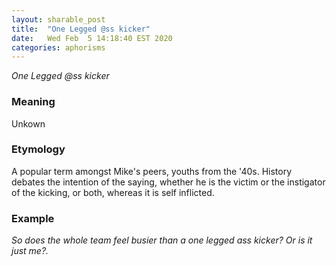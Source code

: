 ```yaml
---
layout: sharable_post
title:  "One Legged @ss kicker"
date:   Wed Feb  5 14:18:40 EST 2020
categories: aphorisms
---
```


_One Legged @ss kicker_

### Meaning

Unkown

### Etymology

A popular term amongst Mike's peers, youths from the '40s. History debates the intention of the saying, whether he is the victim or the instigator of the kicking, or both, whereas it is self inflicted.

### Example

_So does the whole team feel busier than a one legged ass kicker? Or is it just me?._
